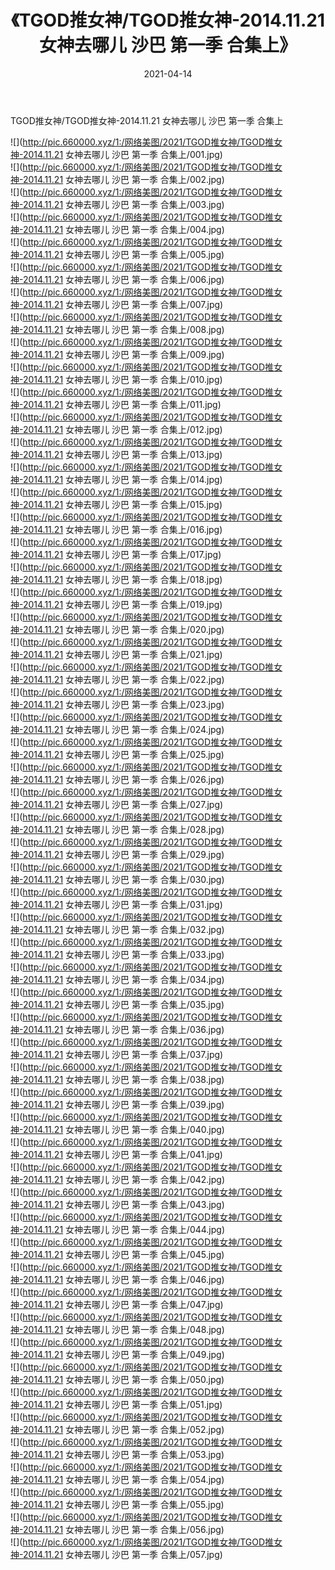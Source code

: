 ﻿---
layout: post
title:  《TGOD推女神/TGOD推女神-2014.11.21 女神去哪儿 沙巴 第一季 合集上》
date:   2021-04-14
img: http://pic.660000.xyz/1:/网络美图/2021/TGOD推女神/TGOD推女神-2014.11.21 女神去哪儿 沙巴 第一季 合集上/000.jpg
categories: [美女, 清纯, 唯美]
---

TGOD推女神/TGOD推女神-2014.11.21 女神去哪儿 沙巴 第一季 合集上

 ![](http://pic.660000.xyz/1:/网络美图/2021/TGOD推女神/TGOD推女神-2014.11.21 女神去哪儿 沙巴 第一季 合集上/001.jpg) <br>![](http://pic.660000.xyz/1:/网络美图/2021/TGOD推女神/TGOD推女神-2014.11.21 女神去哪儿 沙巴 第一季 合集上/002.jpg) <br>![](http://pic.660000.xyz/1:/网络美图/2021/TGOD推女神/TGOD推女神-2014.11.21 女神去哪儿 沙巴 第一季 合集上/003.jpg) <br>![](http://pic.660000.xyz/1:/网络美图/2021/TGOD推女神/TGOD推女神-2014.11.21 女神去哪儿 沙巴 第一季 合集上/004.jpg) <br>![](http://pic.660000.xyz/1:/网络美图/2021/TGOD推女神/TGOD推女神-2014.11.21 女神去哪儿 沙巴 第一季 合集上/005.jpg) <br>![](http://pic.660000.xyz/1:/网络美图/2021/TGOD推女神/TGOD推女神-2014.11.21 女神去哪儿 沙巴 第一季 合集上/006.jpg) <br>![](http://pic.660000.xyz/1:/网络美图/2021/TGOD推女神/TGOD推女神-2014.11.21 女神去哪儿 沙巴 第一季 合集上/007.jpg) <br>![](http://pic.660000.xyz/1:/网络美图/2021/TGOD推女神/TGOD推女神-2014.11.21 女神去哪儿 沙巴 第一季 合集上/008.jpg) <br>![](http://pic.660000.xyz/1:/网络美图/2021/TGOD推女神/TGOD推女神-2014.11.21 女神去哪儿 沙巴 第一季 合集上/009.jpg) <br>![](http://pic.660000.xyz/1:/网络美图/2021/TGOD推女神/TGOD推女神-2014.11.21 女神去哪儿 沙巴 第一季 合集上/010.jpg) <br>![](http://pic.660000.xyz/1:/网络美图/2021/TGOD推女神/TGOD推女神-2014.11.21 女神去哪儿 沙巴 第一季 合集上/011.jpg) <br>![](http://pic.660000.xyz/1:/网络美图/2021/TGOD推女神/TGOD推女神-2014.11.21 女神去哪儿 沙巴 第一季 合集上/012.jpg) <br>![](http://pic.660000.xyz/1:/网络美图/2021/TGOD推女神/TGOD推女神-2014.11.21 女神去哪儿 沙巴 第一季 合集上/013.jpg) <br>![](http://pic.660000.xyz/1:/网络美图/2021/TGOD推女神/TGOD推女神-2014.11.21 女神去哪儿 沙巴 第一季 合集上/014.jpg) <br>![](http://pic.660000.xyz/1:/网络美图/2021/TGOD推女神/TGOD推女神-2014.11.21 女神去哪儿 沙巴 第一季 合集上/015.jpg) <br>![](http://pic.660000.xyz/1:/网络美图/2021/TGOD推女神/TGOD推女神-2014.11.21 女神去哪儿 沙巴 第一季 合集上/016.jpg) <br>![](http://pic.660000.xyz/1:/网络美图/2021/TGOD推女神/TGOD推女神-2014.11.21 女神去哪儿 沙巴 第一季 合集上/017.jpg) <br>![](http://pic.660000.xyz/1:/网络美图/2021/TGOD推女神/TGOD推女神-2014.11.21 女神去哪儿 沙巴 第一季 合集上/018.jpg) <br>![](http://pic.660000.xyz/1:/网络美图/2021/TGOD推女神/TGOD推女神-2014.11.21 女神去哪儿 沙巴 第一季 合集上/019.jpg) <br>![](http://pic.660000.xyz/1:/网络美图/2021/TGOD推女神/TGOD推女神-2014.11.21 女神去哪儿 沙巴 第一季 合集上/020.jpg) <br>![](http://pic.660000.xyz/1:/网络美图/2021/TGOD推女神/TGOD推女神-2014.11.21 女神去哪儿 沙巴 第一季 合集上/021.jpg) <br>![](http://pic.660000.xyz/1:/网络美图/2021/TGOD推女神/TGOD推女神-2014.11.21 女神去哪儿 沙巴 第一季 合集上/022.jpg) <br>![](http://pic.660000.xyz/1:/网络美图/2021/TGOD推女神/TGOD推女神-2014.11.21 女神去哪儿 沙巴 第一季 合集上/023.jpg) <br>![](http://pic.660000.xyz/1:/网络美图/2021/TGOD推女神/TGOD推女神-2014.11.21 女神去哪儿 沙巴 第一季 合集上/024.jpg) <br>![](http://pic.660000.xyz/1:/网络美图/2021/TGOD推女神/TGOD推女神-2014.11.21 女神去哪儿 沙巴 第一季 合集上/025.jpg) <br>![](http://pic.660000.xyz/1:/网络美图/2021/TGOD推女神/TGOD推女神-2014.11.21 女神去哪儿 沙巴 第一季 合集上/026.jpg) <br>![](http://pic.660000.xyz/1:/网络美图/2021/TGOD推女神/TGOD推女神-2014.11.21 女神去哪儿 沙巴 第一季 合集上/027.jpg) <br>![](http://pic.660000.xyz/1:/网络美图/2021/TGOD推女神/TGOD推女神-2014.11.21 女神去哪儿 沙巴 第一季 合集上/028.jpg) <br>![](http://pic.660000.xyz/1:/网络美图/2021/TGOD推女神/TGOD推女神-2014.11.21 女神去哪儿 沙巴 第一季 合集上/029.jpg) <br>![](http://pic.660000.xyz/1:/网络美图/2021/TGOD推女神/TGOD推女神-2014.11.21 女神去哪儿 沙巴 第一季 合集上/030.jpg) <br>![](http://pic.660000.xyz/1:/网络美图/2021/TGOD推女神/TGOD推女神-2014.11.21 女神去哪儿 沙巴 第一季 合集上/031.jpg) <br>![](http://pic.660000.xyz/1:/网络美图/2021/TGOD推女神/TGOD推女神-2014.11.21 女神去哪儿 沙巴 第一季 合集上/032.jpg) <br>![](http://pic.660000.xyz/1:/网络美图/2021/TGOD推女神/TGOD推女神-2014.11.21 女神去哪儿 沙巴 第一季 合集上/033.jpg) <br>![](http://pic.660000.xyz/1:/网络美图/2021/TGOD推女神/TGOD推女神-2014.11.21 女神去哪儿 沙巴 第一季 合集上/034.jpg) <br>![](http://pic.660000.xyz/1:/网络美图/2021/TGOD推女神/TGOD推女神-2014.11.21 女神去哪儿 沙巴 第一季 合集上/035.jpg) <br>![](http://pic.660000.xyz/1:/网络美图/2021/TGOD推女神/TGOD推女神-2014.11.21 女神去哪儿 沙巴 第一季 合集上/036.jpg) <br>![](http://pic.660000.xyz/1:/网络美图/2021/TGOD推女神/TGOD推女神-2014.11.21 女神去哪儿 沙巴 第一季 合集上/037.jpg) <br>![](http://pic.660000.xyz/1:/网络美图/2021/TGOD推女神/TGOD推女神-2014.11.21 女神去哪儿 沙巴 第一季 合集上/038.jpg) <br>![](http://pic.660000.xyz/1:/网络美图/2021/TGOD推女神/TGOD推女神-2014.11.21 女神去哪儿 沙巴 第一季 合集上/039.jpg) <br>![](http://pic.660000.xyz/1:/网络美图/2021/TGOD推女神/TGOD推女神-2014.11.21 女神去哪儿 沙巴 第一季 合集上/040.jpg) <br>![](http://pic.660000.xyz/1:/网络美图/2021/TGOD推女神/TGOD推女神-2014.11.21 女神去哪儿 沙巴 第一季 合集上/041.jpg) <br>![](http://pic.660000.xyz/1:/网络美图/2021/TGOD推女神/TGOD推女神-2014.11.21 女神去哪儿 沙巴 第一季 合集上/042.jpg) <br>![](http://pic.660000.xyz/1:/网络美图/2021/TGOD推女神/TGOD推女神-2014.11.21 女神去哪儿 沙巴 第一季 合集上/043.jpg) <br>![](http://pic.660000.xyz/1:/网络美图/2021/TGOD推女神/TGOD推女神-2014.11.21 女神去哪儿 沙巴 第一季 合集上/044.jpg) <br>![](http://pic.660000.xyz/1:/网络美图/2021/TGOD推女神/TGOD推女神-2014.11.21 女神去哪儿 沙巴 第一季 合集上/045.jpg) <br>![](http://pic.660000.xyz/1:/网络美图/2021/TGOD推女神/TGOD推女神-2014.11.21 女神去哪儿 沙巴 第一季 合集上/046.jpg) <br>![](http://pic.660000.xyz/1:/网络美图/2021/TGOD推女神/TGOD推女神-2014.11.21 女神去哪儿 沙巴 第一季 合集上/047.jpg) <br>![](http://pic.660000.xyz/1:/网络美图/2021/TGOD推女神/TGOD推女神-2014.11.21 女神去哪儿 沙巴 第一季 合集上/048.jpg) <br>![](http://pic.660000.xyz/1:/网络美图/2021/TGOD推女神/TGOD推女神-2014.11.21 女神去哪儿 沙巴 第一季 合集上/049.jpg) <br>![](http://pic.660000.xyz/1:/网络美图/2021/TGOD推女神/TGOD推女神-2014.11.21 女神去哪儿 沙巴 第一季 合集上/050.jpg) <br>![](http://pic.660000.xyz/1:/网络美图/2021/TGOD推女神/TGOD推女神-2014.11.21 女神去哪儿 沙巴 第一季 合集上/051.jpg) <br>![](http://pic.660000.xyz/1:/网络美图/2021/TGOD推女神/TGOD推女神-2014.11.21 女神去哪儿 沙巴 第一季 合集上/052.jpg) <br>![](http://pic.660000.xyz/1:/网络美图/2021/TGOD推女神/TGOD推女神-2014.11.21 女神去哪儿 沙巴 第一季 合集上/053.jpg) <br>![](http://pic.660000.xyz/1:/网络美图/2021/TGOD推女神/TGOD推女神-2014.11.21 女神去哪儿 沙巴 第一季 合集上/054.jpg) <br>![](http://pic.660000.xyz/1:/网络美图/2021/TGOD推女神/TGOD推女神-2014.11.21 女神去哪儿 沙巴 第一季 合集上/055.jpg) <br>![](http://pic.660000.xyz/1:/网络美图/2021/TGOD推女神/TGOD推女神-2014.11.21 女神去哪儿 沙巴 第一季 合集上/056.jpg) <br>![](http://pic.660000.xyz/1:/网络美图/2021/TGOD推女神/TGOD推女神-2014.11.21 女神去哪儿 沙巴 第一季 合集上/057.jpg) <br>